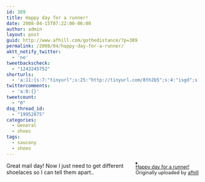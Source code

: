 ```yaml
---
id: 389
title: Happy day for a runner!
date: 2008-04-15T07:22:00-06:00
author: admin
layout: post
guid: http://www.afhill.com/gothedistance/?p=389
permalink: /2008/04/happy-day-for-a-runner/
aktt_notify_twitter:
  - 'no'
tweetbackscheck:
  - "1243245752"
shorturls:
  - 'a:11:{s:7:"tinyurl";s:25:"http://tinyurl.com/8th2b5";s:4:"isgd";s:17:"http://is.gd/fjpJ";s:5:"bitly";s:19:"http://bit.ly/vvrnF";s:5:"snipr";s:22:"http://snipr.com/9sj4h";s:5:"snurl";s:22:"http://snurl.com/9sj4h";s:7:"snipurl";s:24:"http://snipurl.com/9sj4h";s:4:"trim";s:17:"http://tr.im/4ac0";s:5:"adjix";s:207:"(10 Jan 2008 temporary restriction: API requires valid partnerID or partnerEmail key in request. Contact us if this affects you.) Invalid Adjix request. API documentation @ http://web.adjix.com/AdjixAPI.html";s:4:"advu";s:203:"(10 Jan 2008 temporary restriction: API requires valid partnerID or partnerEmail key in request. Contact us if this affects you.) Invalid Adjix request. API documentation @ http://web.ad.vu/AdjixAPI.html";s:4:"zima";s:19:"http://zi.ma/ba2022";s:9:"permalink";s:67:"http://www.afhill.com/gothedistance/2008/04/happy-day-for-a-runner/";}'
twittercomments:
  - 'a:0:{}'
tweetcount:
  - "0"
dsq_thread_id:
  - "19952875"
categories:
  - General
  - shoes
tags:
  - saucony
  - shoes
---
```

<div style="float: right; margin-left: 10px; margin-bottom: 10px;">
  <a href="http://www.flickr.com/photos/afhill/2415651615/" title="photo sharing"><img src="http://farm4.static.flickr.com/3028/2415651615_061ddd760b_m.jpg" alt="" style="border: solid 2px #000000;" /></a> <br /> <span style="font-size: 0.9em; margin-top: 0px;"> <a href="http://www.flickr.com/photos/afhill/2415651615/">Happy day for a runner!</a> <br /> Originally uploaded by <a href="http://www.flickr.com/people/afhill/">afhill</a> </span>
</div>

Great mail day! Now I just need to get different shoelaces so I can tell them apart..<br clear="all" />
